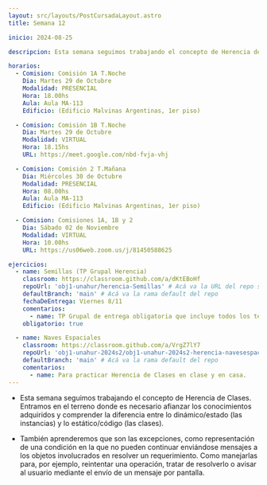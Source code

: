```yaml
---
layout: src/layouts/PostCursadaLayout.astro
title: Semana 12

inicio: 2024-08-25

descripcion: Esta semana seguimos trabajando el concepto de Herencia de Clases. Entramos en el terreno donde es necesario afianzar los conocimientos adquiridos y comprender la diferencia entre lo dinámico/estado (las instancias) y lo estático/código (las clases).

horarios:
  - Comision: Comisión 1A T.Noche
    Dia: Martes 29 de Octubre
    Modalidad: PRESENCIAL
    Hora: 18.00hs
    Aula: Aula MA-113
    Edificio: (Edificio Malvinas Argentinas, 1er piso)

  - Comision: Comisión 1B T.Noche
    Dia: Martes 29 de Octubre
    Modalidad: VIRTUAL
    Hora: 18.15hs
    URL: https://meet.google.com/nbd-fvja-vhj

  - Comision: Comisión 2 T.Mañana
    Dia: Miércoles 30 de Octubre
    Modalidad: PRESENCIAL
    Hora: 08.00hs
    Aula: Aula MA-113
    Edificio: (Edificio Malvinas Argentinas, 1er piso)

  - Comision: Comisiones 1A, 1B y 2
    Dia: Sábado 02 de Noviembre
    Modalidad: VIRTUAL
    Hora: 10.00hs
    URL: https://us06web.zoom.us/j/81450588625

ejercicios:
  - name: Semillas (TP Grupal Herencia)
    classroom: https://classroom.github.com/a/dKtEBoHf
    repoUrl: 'obj1-unahur/herencia-Semillas' # Acá va la URL del repo sin el "https://github.com/"
    defaultBranch: 'main' # Acá va la rama default del repo
    fechaDeEntrega: Viernes 8/11
    comentarios:
      - name: TP Grupal de entrega obligatoria que incluye todos los temas vistos incluyendo herencia.
    obligatorio: true

  - name: Naves Espaciales
    classroom: https://classroom.github.com/a/VrgZ7lY7
    repoUrl: 'obj1-unahur-2024s2/obj1-unahur-2024s2-herencia-navesespaciales-herencia-NavesEspaciales' # Acá va la URL del repo sin el "https://github.com/"
    defaultBranch: 'main' # Acá va la rama default del repo
    comentarios:
      - name: Para practicar Herencia de Clases en clase y en casa.
---
```


- Esta semana seguimos trabajando el concepto de Herencia de Clases. Entramos en el terreno donde es necesario afianzar los conocimientos adquiridos y comprender la diferencia entre lo dinámico/estado (las instancias) y lo estático/código (las clases).

- También aprenderemos que son las excepciones, como representación de una condición en la que no pueden continuar enviándose mensajes a los objetos involucrados en resolver un requerimiento. Como manejarlas para, por ejemplo, reintentar una operación, tratar de resolverlo o avisar al usuario mediante el envío de un mensaje por pantalla.
